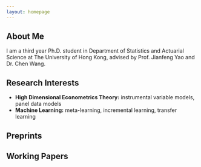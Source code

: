 ```yaml
---
layout: homepage
---
```


## About Me

I am a third year Ph.D. student in Department of Statistics and Actuarial Science at The University of Hong Kong, advised by Prof. Jianfeng Yao and Dr. Chen Wang.

## Research Interests

- **High Dimensional Econometrics Theory:** instrumental variable models, panel data models
- **Machine Learning:** meta-learning, incremental learning, transfer learning

## Preprints

## Working Papers

